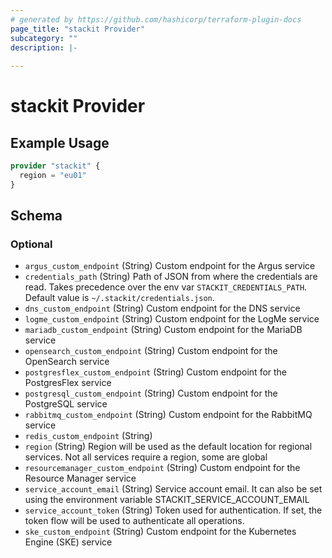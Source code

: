 ```yaml
---
# generated by https://github.com/hashicorp/terraform-plugin-docs
page_title: "stackit Provider"
subcategory: ""
description: |-
  
---
```


# stackit Provider



## Example Usage

```terraform
provider "stackit" {
  region = "eu01"
}
```

<!-- schema generated by tfplugindocs -->
## Schema

### Optional

- `argus_custom_endpoint` (String) Custom endpoint for the Argus service
- `credentials_path` (String) Path of JSON from where the credentials are read. Takes precedence over the env var `STACKIT_CREDENTIALS_PATH`. Default value is `~/.stackit/credentials.json`.
- `dns_custom_endpoint` (String) Custom endpoint for the DNS service
- `logme_custom_endpoint` (String) Custom endpoint for the LogMe service
- `mariadb_custom_endpoint` (String) Custom endpoint for the MariaDB service
- `opensearch_custom_endpoint` (String) Custom endpoint for the OpenSearch service
- `postgresflex_custom_endpoint` (String) Custom endpoint for the PostgresFlex service
- `postgresql_custom_endpoint` (String) Custom endpoint for the PostgreSQL service
- `rabbitmq_custom_endpoint` (String) Custom endpoint for the RabbitMQ service
- `redis_custom_endpoint` (String)
- `region` (String) Region will be used as the default location for regional services. Not all services require a region, some are global
- `resourcemanager_custom_endpoint` (String) Custom endpoint for the Resource Manager service
- `service_account_email` (String) Service account email. It can also be set using the environment variable STACKIT_SERVICE_ACCOUNT_EMAIL
- `service_account_token` (String) Token used for authentication. If set, the token flow will be used to authenticate all operations.
- `ske_custom_endpoint` (String) Custom endpoint for the Kubernetes Engine (SKE) service
